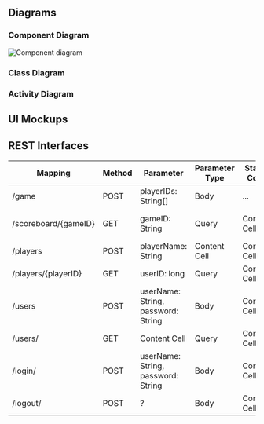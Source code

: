 ## Diagrams

### Component Diagram

![Component diagram](uml/component_diagram.svg)

### Class Diagram

### Activity Diagram

## UI Mockups

## REST Interfaces

| Mapping  | Method | Parameter  | Parameter Type | Status Code  | Response | Description  |
| ------------- | ------------- | ------------- | ------------- | ------------- | ------------- | ------------- |
| /game  | POST  | playerIDs: String[] | Body  | ... | ...  | initiate a new game  |
| /scoreboard/{gameID}  | GET  | gameID: String | Query  | Content Cell  | Content Cell  | retrieve a list of scores  |
| /players  | POST  | playerName: String  | Content Cell  | Content Cell  | Content Cell  | create a new player  |
| /players/{playerID}  | GET  | userID: long  | Query  | Content Cell  | Content Cell  | retrieve a player by ID  |
| /users  | POST  | userName: String, password: String  | Body  | Content Cell  | Content Cell  | register a new user  |
| /users/ | GET  | Content Cell  | Query | Content Cell  | Content Cell  | retrieve a user by ID  |
| /login/ | POST  | userName: String, password: String  | Body  | Content Cell  | Content Cell  | retrieve a user by ID  |
| /logout/ | POST  | ?  | Body  | Content Cell  | Content Cell  | retrieve a user by ID  |



